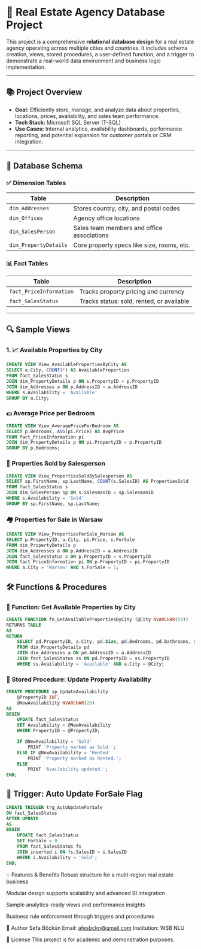 # 🏡 Real Estate Agency Database Project

This project is a comprehensive **relational database design** for a real estate agency operating across multiple cities and countries. It includes schema creation, views, stored procedures, a user-defined function, and a trigger to demonstrate a real-world data environment and business logic implementation.

---

## 📚 Project Overview

- **Goal:** Efficiently store, manage, and analyze data about properties, locations, prices, availability, and sales team performance.
- **Tech Stack:** Microsoft SQL Server (T-SQL)
- **Use Cases:** Internal analytics, availability dashboards, performance reporting, and potential expansion for customer portals or CRM integration.

---

## 🧱 Database Schema

### ✅ Dimension Tables

| Table              | Description                                  |
|-------------------|----------------------------------------------|
| `dim_Addresses`    | Stores country, city, and postal codes       |
| `dim_Offices`      | Agency office locations                      |
| `dim_SalesPerson`  | Sales team members and office associations   |
| `dim_PropertyDetails` | Core property specs like size, rooms, etc. |

### 📊 Fact Tables

| Table                 | Description                                   |
|----------------------|-----------------------------------------------|
| `fact_PriceInformation` | Tracks property pricing and currency       |
| `fact_SalesStatus`      | Tracks status: sold, rented, or available  |

---

## 🔍 Sample Views

### 1. 📈 Available Properties by City

```sql
CREATE VIEW View_AvailablePropertiesByCity AS
SELECT a.City, COUNT(*) AS AvailableProperties
FROM fact_SalesStatus s
JOIN dim_PropertyDetails p ON s.PropertyID = p.PropertyID
JOIN dim_Addresses a ON p.AddressID = a.AddressID
WHERE s.Availability = 'Available'
GROUP BY a.City;
```

### 💵 Average Price per Bedroom
```sql
CREATE VIEW View_AveragePricePerBedroom AS
SELECT p.Bedrooms, AVG(pi.Price) AS AvgPrice
FROM fact_PriceInformation pi
JOIN dim_PropertyDetails p ON pi.PropertyID = p.PropertyID
GROUP BY p.Bedrooms;
```

### 👔 Properties Sold by Salesperson
```sql
CREATE VIEW View_PropertiesSoldBySalesperson AS
SELECT sp.FirstName, sp.LastName, COUNT(s.SalesID) AS PropertiesSold
FROM fact_SalesStatus s
JOIN dim_SalesPerson sp ON s.SalesmanID = sp.SalesmanID
WHERE s.Availability = 'Sold'
GROUP BY sp.FirstName, sp.LastName;
```

### 🏘️ Properties for Sale in Warsaw
```sql
CREATE VIEW View_PropertiesForSale_Warsaw AS
SELECT p.PropertyID, a.City, pi.Price, s.ForSale
FROM dim_PropertyDetails p
JOIN dim_Addresses a ON p.AddressID = a.AddressID
JOIN fact_SalesStatus s ON p.PropertyID = s.PropertyID
JOIN fact_PriceInformation pi ON p.PropertyID = pi.PropertyID
WHERE a.City = 'Warsaw' AND s.ForSale = 1;
```

## 🛠️ Functions & Procedures

### 📌 Function: Get Available Properties by City
```sql
CREATE FUNCTION fn_GetAvailablePropertiesByCity (@City NVARCHAR(50))
RETURNS TABLE
AS
RETURN
    SELECT pd.PropertyID, a.City, pd.Size, pd.Bedrooms, pd.Bathrooms, ss.Availability
    FROM dim_PropertyDetails pd
    JOIN dim_Addresses a ON pd.AddressID = a.AddressID
    JOIN fact_SalesStatus ss ON pd.PropertyID = ss.PropertyID
    WHERE ss.Availability = 'Available' AND a.City = @City;
```

### 📌 Stored Procedure: Update Property Availability
```sql
CREATE PROCEDURE sp_UpdateAvailability
    @PropertyID INT,
    @NewAvailability NVARCHAR(20)
AS
BEGIN
    UPDATE fact_SalesStatus
    SET Availability = @NewAvailability
    WHERE PropertyID = @PropertyID;

    IF @NewAvailability = 'Sold'
        PRINT 'Property marked as Sold.';
    ELSE IF @NewAvailability = 'Rented'
        PRINT 'Property marked as Rented.';
    ELSE
        PRINT 'Availability updated.';
END;
```

## 🚨 Trigger: Auto Update ForSale Flag
```sql
CREATE TRIGGER trg_AutoUpdateForSale
ON fact_SalesStatus
AFTER UPDATE
AS
BEGIN
    UPDATE fact_SalesStatus
    SET ForSale = 0
    FROM fact_SalesStatus fs
    JOIN inserted i ON fs.SalesID = i.SalesID
    WHERE i.Availability = 'Sold';
END;
```

💡 Features & Benefits
Robust structure for a multi-region real estate business

Modular design supports scalability and advanced BI integration

Sample analytics-ready views and performance insights

Business rule enforcement through triggers and procedures


👤 Author
Sefa Böckün
Email: afesbckn@gmail.com
Institution: WSB NLU


📌 License
This project is for academic and demonstration purposes.
